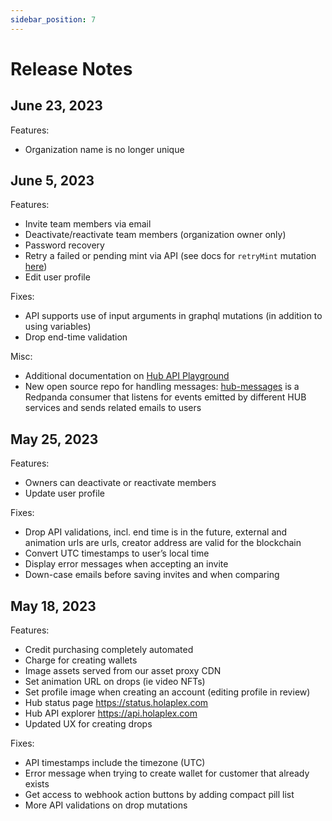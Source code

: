 ```yaml
---
sidebar_position: 7
---
```


# Release Notes

## June 23, 2023

Features:

- Organization name is no longer unique

## June 5, 2023

Features:

- Invite team members via email
- Deactivate/reactivate team members (organization owner only)
- Password recovery
- Retry a failed or pending mint via API (see docs for `retryMint` mutation [here](https://docs.holaplex.com/api/mutations/retry-mint))
- Edit user profile

Fixes:

- API supports use of input arguments in graphql mutations (in addition to using variables)
- Drop end-time validation

Misc:

- Additional documentation on [Hub API Playground](https://api.holaplex.com/)
- New open source repo for handling messages: [hub-messages](https://github.com/holaplex/hub-messages) is a Redpanda consumer that listens for events emitted by different HUB services and sends related emails to users


## May 25, 2023

Features:

- Owners can deactivate or reactivate members
- Update user profile

Fixes:

- Drop API validations, incl. end time is in the future, external and animation urls are urls, creator address are valid for the blockchain
- Convert UTC timestamps to user’s local time
- Display error messages when accepting an invite
- Down-case emails before saving invites and when comparing

## May 18, 2023

Features:

- Credit purchasing completely automated
- Charge for creating wallets
- Image assets served from our asset proxy CDN
- Set animation URL on drops (ie video NFTs)
- Set profile image when creating an account (editing profile in review)
- Hub status page https://status.holaplex.com
- Hub API explorer https://api.holaplex.com
- Updated UX for creating drops

Fixes:

- API timestamps include the timezone (UTC)
- Error message when trying to create wallet for customer that already exists
- Get access to webhook action buttons by adding compact pill list
- More API validations on drop mutations
